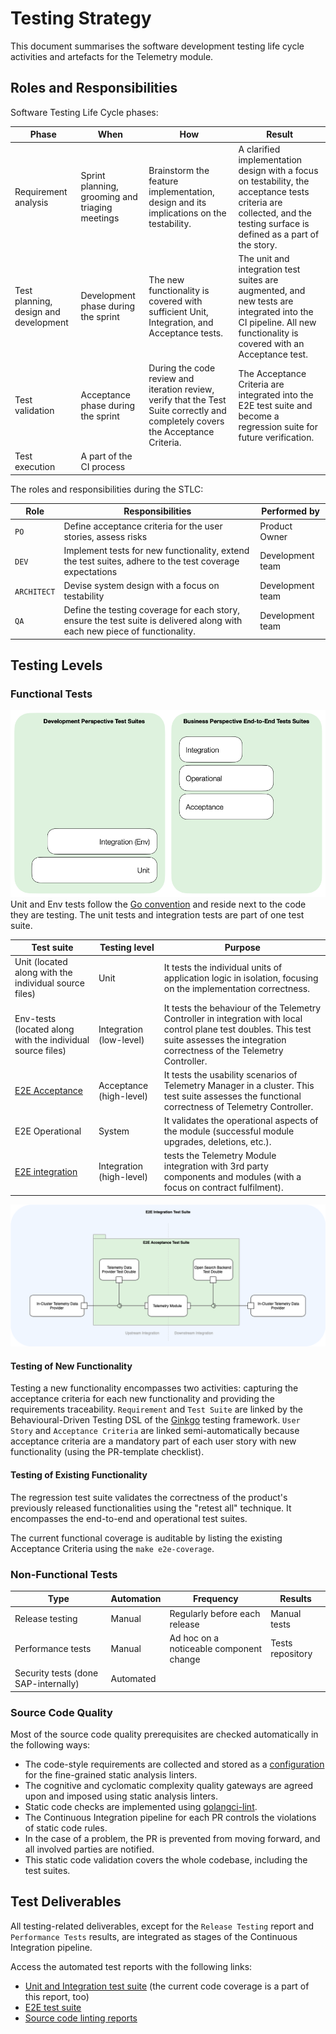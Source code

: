 # Testing Strategy

This document summarises the software development testing life cycle activities and artefacts for the Telemetry module.

## Roles and Responsibilities

Software Testing Life Cycle phases:

| Phase                                 | When                                            | How                                                                                                                              | Result                                                                                                                                                                 |
| ------------------------------------- | ----------------------------------------------- | -------------------------------------------------------------------------------------------------------------------------------- | ---------------------------------------------------------------------------------------------------------------------------------------------------------------------- |
| Requirement analysis                  | Sprint planning, grooming and triaging meetings | Brainstorm the feature implementation, design and its implications on the testability.                                           | A clarified implementation design with a focus on testability, the acceptance tests criteria are collected, and the testing surface is defined as a part of the story. |
| Test planning, design and development | Development phase during the sprint             | The new functionality is covered with sufficient Unit, Integration, and Acceptance tests.                                        | The unit and integration test suites are augmented, and new tests are integrated into the CI pipeline. All new functionality is covered with an Acceptance test.       |
| Test validation                       | Acceptance phase during the sprint              | During the code review and iteration review, verify that the Test Suite correctly and completely covers the Acceptance Criteria. | The Acceptance Criteria are integrated into the E2E test suite and become a regression suite for future verification.                                                  |
| Test execution                        | A part of the CI process                        |                                                                                                                                  |                                                                                                                                                                        |


The roles and responsibilities during the STLC:

| Role        | Responsibilities                                                                                                           | Performed by     |
| ----------- | -------------------------------------------------------------------------------------------------------------------------- | ---------------- |
| `PO`        | Define acceptance criteria for the user stories, assess risks                                                              | Product Owner    |
| `DEV`       | Implement tests for new functionality, extend the test suites, adhere to the test coverage expectations                    | Development team |
| `ARCHITECT` | Devise system design with a focus on testability                                                                           | Development team |
| `QA`        | Define the testing coverage for each story, ensure the test suite is delivered along with each new piece of functionality. | Development team |

## Testing Levels

### Functional Tests

![Test Pyramid](assets/test-pyramid.png)
Unit and Env tests follow the [Go convention](https://go.dev/doc/tutorial/add-a-test) and reside next to the code they are testing. The unit tests and integration tests are part of one test suite.

| Test suite                                                                                              | Testing level            | Purpose                                                                                                                                                                                    |
| ------------------------------------------------------------------------------------------------------- | ------------------------ | ------------------------------------------------------------------------------------------------------------------------------------------------------------------------------------------ |
| Unit (located along with the individual source files)                                                   | Unit                     | It tests the individual units of application logic in isolation, focusing on the implementation correctness.                                                                               |
| Env-tests (located along with the individual source files)                                              | Integration  (low-level) | It tests the behaviour of the Telemetry Controller in integration with local control plane test doubles. This test suite assesses the integration correctness of the Telemetry Controller. |
| [E2E Acceptance](../../test/e2e)                                                                        | Acceptance  (high-level) | It tests the usability scenarios of Telemetry Manager in a cluster. This test suite assesses the functional correctness of Telemetry Controller.                                           |
| E2E Operational                                                                                         | System                   | It validates the operational aspects of the module (successful module upgrades, deletions, etc.).                                                                                          |
| [E2E integration](https://github.com/kyma-project/telemetry-manager/issues/261#issuecomment-1647336680) | Integration (high-level) | tests the Telemetry Module integration with 3rd party components and modules (with a focus on contract fulfilment).                                                                        |

![E2E Test Suites](assets/e2e-test-suites.png)

#### Testing of New Functionality

Testing a new functionality encompasses two activities: capturing the acceptance criteria for each new functionality and providing the requirements traceability. `Requirement` and `Test Suite` are linked by the Behavioural-Driven Testing DSL of the [Ginkgo](https://onsi.github.io/ginkgo/) testing framework. `User Story` and `Acceptance Criteria` are linked semi-automatically because acceptance criteria are a mandatory part of each user story with new functionality (using the PR-template checklist).

#### Testing of Existing Functionality

The regression test suite validates the correctness of the product's previously released functionalities using the "retest all" technique. It encompasses the end-to-end and operational test suites.

The current functional coverage is auditable by listing the existing Acceptance Criteria using the `make e2e-coverage`.

### Non-Functional Tests

| Type                                 | Automation | Frequency                               | Results          |
| ------------------------------------ | ---------- | --------------------------------------- | ---------------- |
| Release testing                      | Manual     | Regularly before each release           | Manual tests     |
| Performance tests                    | Manual     | Ad hoc on a noticeable component change | Tests repository |
| Security tests (done SAP-internally) | Automated  |                                         |                  |

### Source Code Quality

Most of the source code quality prerequisites are checked automatically in the following ways:

- The code-style requirements are collected and stored as a [configuration](governance.md#linters-in-action) for the fine-grained static analysis linters.
- The cognitive and cyclomatic complexity quality gateways are agreed upon and imposed using static analysis linters.
- Static code checks are implemented using [golangci-lint](https://golangci-lint.run).
- The Continuous Integration pipeline for each PR controls the violations of static code rules.
- In the case of a problem, the PR is prevented from moving forward, and all involved parties are notified.
- This static code validation covers the whole codebase, including the test suites.

## Test Deliverables

All testing-related deliverables, except for the `Release Testing` report and `Performance Tests` results, are integrated as stages of the Continuous Integration pipeline.

Access the automated test reports with the following links:

- [Unit and Integration test suite](https://status.build.kyma-project.io/?repo=kyma-project%2Ftelemetry-manager&job=pull-telemetry-manager-unit-test) (the current code coverage is a part of this report, too)
- [E2E test suite](https://status.build.kyma-project.io/?repo=kyma-project%2Ftelemetry-manager&job=pull-telemetry-manager-e2e-test)
- [Source code linting reports](https://status.build.kyma-project.io/?repo=kyma-project%2Ftelemetry-manager&job=pull-telemetry-manager-lint)
